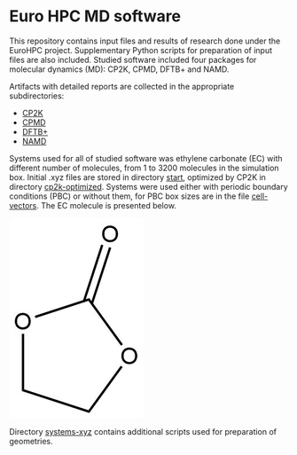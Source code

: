 # Euro HPC MD software

This repository contains input files and results of research done under the EuroHPC project. Supplementary Python scripts for preparation of input files are also included. Studied software included four packages for molecular dynamics (MD): CP2K, CPMD, DFTB+ and NAMD.

Artifacts with detailed reports are collected in the appropriate subdirectories:

* [CP2K](./cp2k/)
* [CPMD](./cpmd/)
* [DFTB+](./dftb-plus/)
* [NAMD](./namd/)

Systems used for all of studied software was ethylene carbonate (EC) with different number of molecules, from 1 to 3200 molecules in the simulation box. Initial .xyz files are stored in directory [start](./systems-xyz/ec/start/), optimized by CP2K in directory [cp2k-optimized](./systems-xyz/ec/cp2k-optimized/). Systems were used either with periodic boundary conditions (PBC) or without them, for PBC box sizes are in the file [cell-vectors](./systems-xyz/ec/cell-vectors). The EC molecule is presented below.

![EC-molecule](./ec.png)

Directory [systems-xyz](./systems-xyz/) contains additional scripts used for preparation of geometries.